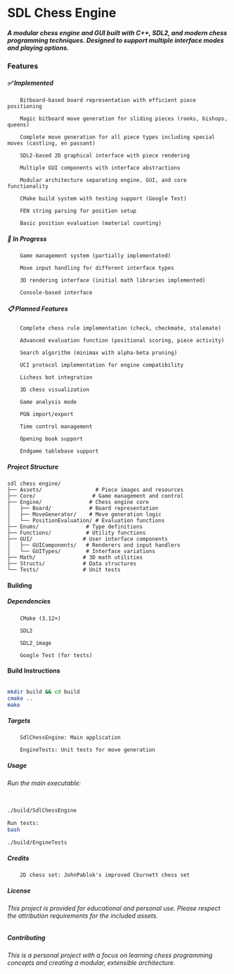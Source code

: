 # SDL Chess Engine

##### A modular chess engine and GUI built with C++, SDL2, and modern chess programming techniques. Designed to support multiple interface modes and playing options.  
### Features
##### ✅ Implemented
```
    Bitboard-based board representation with efficient piece positioning

    Magic bitboard move generation for sliding pieces (rooks, bishops, queens)

    Complete move generation for all piece types including special moves (castling, en passant)

    SDL2-based 2D graphical interface with piece rendering

    Multiple GUI components with interface abstractions

    Modular architecture separating engine, GUI, and core functionality

    CMake build system with testing support (Google Test)

    FEN string parsing for position setup

    Basic position evaluation (material counting)
```
##### 🚧 In Progress
```
    Game management system (partially implementated)

    Move input handling for different interface types

    3D rendering interface (initial math libraries implemented)

    Console-based interface
```

##### 📋 Planned Features
```
    Complete chess rule implementation (check, checkmate, stalemate)

    Advanced evaluation function (positional scoring, piece activity)

    Search algorithm (minimax with alpha-beta pruning)

    UCI protocol implementation for engine compatibility

    Lichess bot integration

    3D chess visualization

    Game analysis mode

    PGN import/export

    Time control management

    Opening book support

    Endgame tablebase support
```

##### Project Structure
```
sdl chess engine/
├── Assets/                 # Piece images and resources
├── Core/                  # Game management and control
├── Engine/               # Chess engine core
│   ├── Board/            # Board representation
│   ├── MoveGenerator/    # Move generation logic
│   └── PositionEvaluation/ # Evaluation functions
├── Enums/               # Type definitions
├── Functions/           # Utility functions
├── GUI/                # User interface components
│   ├── GUIComponents/   # Renderers and input handlers
│   └── GUITypes/        # Interface variations
├── Math/               # 3D math utilities
├── Structs/            # Data structures
└── Tests/              # Unit tests
```

#### Building
##### Dependencies
```
    CMake (3.12+)

    SDL2

    SDL2_image

    Google Test (for tests)
```

#### Build Instructions
```bash

mkdir build && cd build
cmake ..
make
```
##### Targets
```
    SdlChessEngine: Main application

    EngineTests: Unit tests for move generation
```
##### Usage

###### Run the main executable:
```bash

./build/SdlChessEngine

Run tests:
bash

./build/EngineTests
```

##### Credits
```
    2D chess set: JohnPablok's improved Cburnett chess set
```

##### License
###### This project is provided for educational and personal use. Please respect the attribution requirements for the included assets.

##### Contributing
###### This is a personal project with a focus on learning chess programming concepts and creating a modular, extensible architecture.
